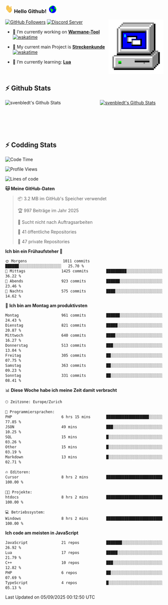 ### <img src="https://github.com/svenbledt/svenbledt/blob/main/Assets/Hi.gif" height="28" width="24"> **Hello Github!** &nbsp;<img src="https://github.com/svenbledt/svenbledt/blob/main/Assets/Earth.gif" height="24" width="24">
[![GitHub Followers](https://img.shields.io/github/followers/svenbledt?label=Follow&style=flat-squaree&logo=github&labelColor=black&color=black&cacheSeconds=5)](https://github.com/svenbledt)
[![Discord Server](https://img.shields.io/discord/443405445831327754?style=flat-squeree&logo=discord&logoColor=white&label=Trojan%20Chillecke%20Server&labelColor=black&color=gray&cacheSeconds=3650)](https://discord.gg/c6GZKjVhxw)
<img align="right" alt="PC GIF" src="https://github.com/svenbledt/svenbledt/blob/main/Assets/PC.gif" width="175" />

<p>

 - 🔭 I’m currently working on **[Warmane-Tool](https://github.com/svenbledt/Warmane-Bot)** [![wakatime](https://wakatime.com/badge/user/eb1cebc0-6a00-4f39-ab37-6770a4331515/project/b1c02622-6489-4920-898c-6e91c5bba727.svg)](https://wakatime.com/badge/user/eb1cebc0-6a00-4f39-ab37-6770a4331515/project/b1c02622-6489-4920-898c-6e91c5bba727)
 - 🔭 My current main Project is **[Streckenkunde](https://github.com/Streckenkunde)** [![wakatime](https://wakatime.com/badge/user/eb1cebc0-6a00-4f39-ab37-6770a4331515/project/8c10f4f0-0d09-4e0e-b526-eec4de9936b6.svg)](https://wakatime.com/badge/user/eb1cebc0-6a00-4f39-ab37-6770a4331515/project/8c10f4f0-0d09-4e0e-b526-eec4de9936b6)

 - 🌱 I’m currently learning: **[Lua](https://www.lua.org/)**
 
</p>

<br>

## :zap: Github Stats

<a href="https://github.com/svenbledt">
  <img align="left" src="https://github-readme-stats.vercel.app/api?username=svenbledt&show_icons=true&title_color=c9d1d9&icon_color=58a6da&text_color=c9d1d9&bg_color=0d1117&hide=issues" alt="svenbledt's Github Stats" width="60%">
 </a>
 <a href="https://github.com/svenbledt">
 <img src="https://github-readme-stats.vercel.app/api/top-langs/?username=svenbledt&show_icons=true&title_color=c9d1d9&icon_color=58a6da&text_color=c9d1d9&bg_color=0d1117" alt="svenbledt's Github Stats" width="35%">
 </a>

<br> <br> <br> <br> 
## :zap: Codding Stats

<!--START_SECTION:waka-->
![Code Time](http://img.shields.io/badge/Code%20Time-904%20hrs%206%20mins-blue)

![Profile Views](http://img.shields.io/badge/Profilansichten-2-blue)

![Lines of code](https://img.shields.io/badge/Seit%20Hallo%20Welt%20habe%20ich%20geschrieben-37.4%20million%20Codezeilen-blue)

**🐱 Meine GitHub-Daten** 

> 📦 3.2 MB im GitHub's Speicher verwendet 
 > 
> 🏆 997 Beiträge im Jahr 2025
 > 
> 🚫 Sucht nicht nach Auftragsarbeiten
 > 
> 📜 41 öffentliche Repositories 
 > 
> 🔑 47 private Repositories 
 > 
**Ich bin ein Frühaufsteher 🐤** 

```text
🌞 Morgens                1011 commits        ██████░░░░░░░░░░░░░░░░░░░   25.70 % 
🌆 Mittags                1425 commits        █████████░░░░░░░░░░░░░░░░   36.22 % 
🌃 Abends                 923 commits         ██████░░░░░░░░░░░░░░░░░░░   23.46 % 
🌙 Nachts                 575 commits         ████░░░░░░░░░░░░░░░░░░░░░   14.62 % 
```
📅 **Ich bin am Montag am produktivsten** 

```text
Montag                   961 commits         ██████░░░░░░░░░░░░░░░░░░░   24.43 % 
Dienstag                 821 commits         █████░░░░░░░░░░░░░░░░░░░░   20.87 % 
Mittwoch                 640 commits         ████░░░░░░░░░░░░░░░░░░░░░   16.27 % 
Donnerstag               513 commits         ███░░░░░░░░░░░░░░░░░░░░░░   13.04 % 
Freitag                  305 commits         ██░░░░░░░░░░░░░░░░░░░░░░░   07.75 % 
Samstag                  363 commits         ██░░░░░░░░░░░░░░░░░░░░░░░   09.23 % 
Sonntag                  331 commits         ██░░░░░░░░░░░░░░░░░░░░░░░   08.41 % 
```


📊 **Diese Woche habe ich meine Zeit damit verbracht** 

```text
🕑︎ Zeitzone: Europe/Zurich

💬 Programmiersprachen: 
PHP                      6 hrs 15 mins       ███████████████████░░░░░░   77.85 % 
JSON                     49 mins             ███░░░░░░░░░░░░░░░░░░░░░░   10.25 % 
SQL                      15 mins             █░░░░░░░░░░░░░░░░░░░░░░░░   03.26 % 
Other                    15 mins             █░░░░░░░░░░░░░░░░░░░░░░░░   03.19 % 
Markdown                 13 mins             █░░░░░░░░░░░░░░░░░░░░░░░░   02.71 % 

🔥 Editoren: 
Cursor                   8 hrs 2 mins        █████████████████████████   100.00 % 

🐱‍💻 Projekte: 
htdocs                   8 hrs 2 mins        █████████████████████████   100.00 % 

💻 Betriebssystem: 
Windows                  8 hrs 2 mins        █████████████████████████   100.00 % 
```

**Ich code am meisten in JavaScript** 

```text
JavaScript               21 repos            ███████░░░░░░░░░░░░░░░░░░   26.92 % 
Lua                      17 repos            █████░░░░░░░░░░░░░░░░░░░░   21.79 % 
C++                      10 repos            ███░░░░░░░░░░░░░░░░░░░░░░   12.82 % 
PHP                      6 repos             ██░░░░░░░░░░░░░░░░░░░░░░░   07.69 % 
TypeScript               4 repos             █░░░░░░░░░░░░░░░░░░░░░░░░   05.13 % 
```




 Last Updated on 05/09/2025 00:12:50 UTC
<!--END_SECTION:waka-->
